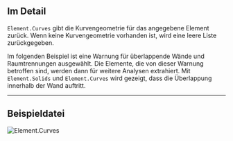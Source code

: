 ## Im Detail
`Element.Curves` gibt die Kurvengeometrie für das angegebene Element zurück. Wenn keine Kurvengeometrie vorhanden ist, wird eine leere Liste zurückgegeben.

Im folgenden Beispiel ist eine Warnung für überlappende Wände und Raumtrennungen ausgewählt. Die Elemente, die von dieser Warnung betroffen sind, werden dann für weitere Analysen extrahiert. Mit `Element.Solids` und `Element.Curves` wird gezeigt, dass die Überlappung innerhalb der Wand auftritt.

___
## Beispieldatei

![Element.Curves](./Revit.Elements.Element.Curves_img.jpg)
